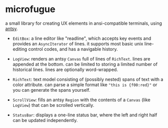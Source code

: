 # microfugue

a small library for creating UX elements in ansi-compatible terminals, using [antsy](https://github.com/robey/antsy).

- `EditBox`: a line editor like "readline", which accepts key events and provides an `AsyncIterator` of lines. it supports most basic unix line-editing control codes, and has a navigable history.

- `LogView`: renders an antsy `Canvas` full of lines of `RichText`. lines are appended at the bottom. can be limited to storing a limited number of historical lines. lines are optionally word-wrapped.

- `RichText`: text model consisting of (possibly nested) spans of text with a color attribute. can parse a simple format like `"this is {f00:red}"` or you can generate the spans yourself.

- `ScrollView`: fills an antsy `Region` with the contents of a `Canvas` (like `LogView`) that can be scrolled vertically.

- `StatusBar`: displays a one-line status bar, where the left and right half can be updated independently.
